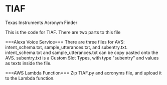 # TIAF
Texas Instruments Acronym Finder

This is the code for TIAF. There are two parts to this file

===Alexa Voice Service===
There are three files for AVS: intent_schema.txt, sample_utterances.txt, and subentry.txt.
intent_schema.txt and sample_utterances.txt can be copy pasted onto the AVS.
subentry.txt is a Custom Slot Types, with type "subentry" and values as texts inside the file.

===AWS Lambda Function===
Zip TIAF.py and acronyms file, and upload it to the Lambda function.
